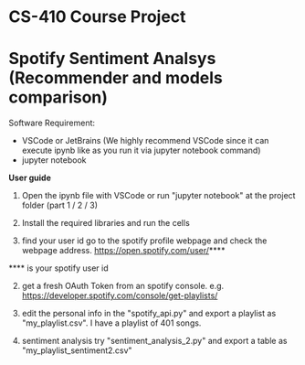 # CS-410 Course Project
# Spotify Sentiment Analsys (Recommender and models comparison)

Software Requirement:
- VSCode or JetBrains (We highly recommend VSCode since it can execute ipynb like as you run it via jupyter notebook command)
- jupyter notebook 

**User guide**
1. Open the ipynb file with VSCode or run "jupyter notebook" at the project folder (part 1 / 2 / 3)
2. Install the required libraries and run the cells


1. find your user id
go to the spotify profile webpage and check the webpage address. https://open.spotify.com/user/****

**** is your spotify user id 

2. get a fresh OAuth Token
from an spotify console. e.g. https://developer.spotify.com/console/get-playlists/

3. edit the personal info in the "spotify_api.py" and export a playlist as "my_playlist.csv". I have a playlist of 401 songs.

4. sentiment analysis
try "sentiment_analysis_2.py" and export a table as "my_playlist_sentiment2.csv"


